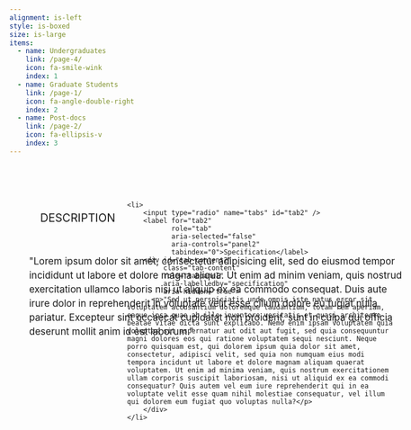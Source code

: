 ```yaml
---
alignment: is-left
style: is-boxed
size: is-large
items:
  - name: Undergraduates
    link: /page-4/
    icon: fa-smile-wink
    index: 1
  - name: Graduate Students
    link: /page-1/
    icon: fa-angle-double-right
    index: 2
  - name: Post-docs
    link: /page-2/
    icon: fa-ellipsis-v
    index: 3
---
```

<ul class="tabs" role="tablist">
    <li>
        <input type="radio" name="tabs" id="tab1" checked />
        <label for="tab1"
               role="tab"
               aria-selected="true"
               aria-controls="panel1"
               tabindex="0">Description</label>
        <div id="tab-content1"
             class="tab-content"
             role="tabpanel"
             aria-labelledby="description"
             aria-hidden="false">
          <p>"Lorem ipsum dolor sit amet, consectetur adipisicing elit, sed do eiusmod tempor incididunt ut labore et dolore magna aliqua. Ut enim ad minim veniam, quis nostrud exercitation ullamco laboris nisi ut aliquip ex ea commodo consequat. Duis aute irure dolor in reprehenderit in voluptate velit esse cillum dolore eu fugiat nulla pariatur. Excepteur sint occaecat cupidatat non proident, sunt in culpa qui officia deserunt mollit anim id est laborum."</p>
        </div>
    </li>

    <li>
        <input type="radio" name="tabs" id="tab2" />
        <label for="tab2"
               role="tab"
               aria-selected="false"
               aria-controls="panel2"
               tabindex="0">Specification</label>
        <div id="tab-content2"
             class="tab-content"
             role="tabpanel"
             aria-labelledby="specification"
             aria-hidden="true">
          <p>"Sed ut perspiciatis unde omnis iste natus error sit voluptatem accusantium doloremque laudantium, totam rem aperiam, eaque ipsa quae ab illo inventore veritatis et quasi architecto beatae vitae dicta sunt explicabo. Nemo enim ipsam voluptatem quia voluptas sit aspernatur aut odit aut fugit, sed quia consequuntur magni dolores eos qui ratione voluptatem sequi nesciunt. Neque porro quisquam est, qui dolorem ipsum quia dolor sit amet, consectetur, adipisci velit, sed quia non numquam eius modi tempora incidunt ut labore et dolore magnam aliquam quaerat voluptatem. Ut enim ad minima veniam, quis nostrum exercitationem ullam corporis suscipit laboriosam, nisi ut aliquid ex ea commodi consequatur? Quis autem vel eum iure reprehenderit qui in ea voluptate velit esse quam nihil molestiae consequatur, vel illum qui dolorem eum fugiat quo voluptas nulla?</p>
        </div>
    </li>
</ul>

<br style="clear: both;" />

<style>
.tabs {
  width: 650px;
  float: none;
  list-style: none;
  position: relative;
  margin: 80px 0 0 10px;
  text-align: left;
  li {
    float: left;
    display: block;
  }
  input[type="radio"] {
    position: absolute;
    top: 0;
    left: -9999px;
  }
  label {
    display: block;
    padding: 14px 21px;
    border-radius: 2px 2px 0 0;
    font-size: 20px;
    font-weight: normal;
    text-transform: uppercase;
    cursor: pointer;
    position: relative;
    top: 4px;
    // @include transition(all 0.2s ease-in-out);
    &:hover {
      background: darken(#ff0000, 10);
    }
  }
  .tab-content{
    z-index: 2;
    display: none;
    overflow: hidden;
    width: 100%;
    font-size: 17px;
    line-height: 25px;
    padding: 25px;
    position: absolute;
    top: 53px;
    left: 0;
    background: darken(#ff0000, 15);
  }
  //The Magic
  [id^="tab"]:checked + label {
    top: 0;
    padding-top: 17px;
    background: darken(#ff0000, 15);
  }
  [id^="tab"]:checked ~ [id^="tab-content"] {
    display: block;
  }
}
</style>
